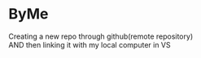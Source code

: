 # ByMe
Creating a new repo through github(remote repository) <br>
AND then linking it with my local computer in VS 
